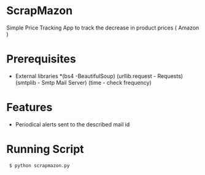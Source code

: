# ScrapMazon
Simple Price Tracking App to track the decrease in  product prices ( Amazon )

# Prerequisites
* External libraries
*(bs4 -BeautifulSoup)
(urllib.request - Requests)
(smtplib - Smtp Mail Server)
(time - check frequency)
    

# Features
* Periodical alerts sent to the described mail id

#  Running Script

     $ python scrapmazon.py
